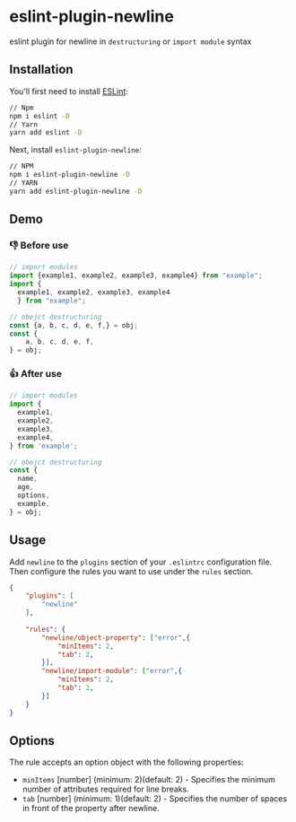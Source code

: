 # eslint-plugin-newline
eslint plugin for newline in `destructuring` or `import module` syntax

## Installation

You'll first need to install [ESLint](https://eslint.org/):

```sh
// Npm
npm i eslint -D
// Yarn
yarn add eslint -D
```

Next, install `eslint-plugin-newline`:

```sh
// NPM
npm i eslint-plugin-newline -D
// YARN
yarn add eslint-plugin-newline -D
```

## Demo
### :thumbsdown: Before use
```javascript
// import modules
import {example1, example2, example3, example4} from "example";
import {
  example1, example2, example3, example4
  } from "example";

// obejct destructuring
const {a, b, c, d, e, f,} = obj;
const {
    a, b, c, d, e, f,
} = obj;

```
### :thumbsup:  After use
```javascript
// import modules
import {
  example1,
  example2,
  example3,
  example4,
} from 'example';

// obejct destructuring
const {
  name,
  age,
  options,
  example,
} = obj;

```

## Usage

Add `newline` to the `plugins` section of your `.eslintrc` configuration file.
Then configure the rules you want to use under the `rules` section.

```json
{
    "plugins": [
        "newline"
    ],
    
    "rules": {
        "newline/object-property": ["error",{
            "minItems": 2,
            "tab": 2,
        }],
        "newline/import-module": ["error",{
            "minItems": 2,
            "tab": 2,
        }]
    }
}
```

## Options
The rule accepts an option object with the following properties:
* `minItems` [number] (minimum: 2)(default: 2) - Specifies the minimum number of attributes required for line breaks.
* `tab` [number] (minimum: 1)(default: 2) - Specifies the number of spaces in front of the property after newline.

